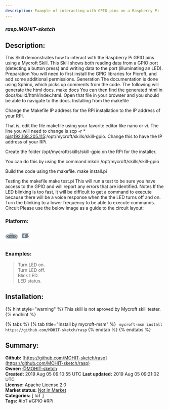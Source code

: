 ```yaml
---
description: Example of interacting with GPIO pins on a Raspberry Pi
---
```


### _rasp.MOHIT-sketch_  
## Description:  
This Skill demonstrates how to interact with the Raspberry Pi GPIO pins using a Mycroft Skill. This Skill shows both reading data from a GPIO port (detecting a button press) and writing data to the port (illuminating an LED).
Preparation
You will need to first install the GPIO libraries for Picroft, and add some additional permissions.
Generation
The documentation is done using Sphinx, which picks up comments from the code.  The following will generate the html docs.
make docs
You can then find the generated html in docs/build/html/index.html.  Open that file in your browser and you should be able to navigate to the docs.
Installing from the makefile

Change the Makefile IP address for the RPi installation to the IP address of your RPi.

That is, edit the file makefile using your favorite editor like nano or vi.
The line you will need to change is scp -r * pi@192.168.205.115:/opt/mycroft/skills/skill-gpio.
Change this to have the IP address of your RPi.

Create the folder /opt/mycroft/skills/skill-gpio on the RPi for the installer.

You can do this by using the command mkdir /opt/mycroft/skills/skill-gpio

Build the code using the makefile.  make install.pi

Testing the makefile
make test.pi
This will run a test to be sure you have access to the GPIO and will report any errors that are identified.
Notes
If the LED blinking is too fast, it will be difficult to get a command to execute because there will be a voice response when the the LED turns off and on. Turn the blinking to a lower frequency to be able to execute commands.
Circuit
Please use the below image as a guide to the circuit layout:
  
  
### Platform:  
 ![Mark I](../.gitbook/assets/mark-1-icon.png)  ![Picroft](../.gitbook/assets/picroft-icon.png)   
### Examples:  
> Turn LED on.  
> Turn LED off.  
> Blink LED.  
> LED status.  
  
## Installation:  
{% hint style="warning" %}
This skill is not aproved by Mycroft skill tester.
{% endhint %}
    
{% tabs %}
{% tab title="Install by mycroft-msm" %}
``` mycroft-msm install https://github.com/MOHIT-sketch/rasp```
{% endtab %}
  {% endtabs %}
    
## Summary:  
**Github:** [https://github.com/MOHIT-sketch/rasp](https://github.com/MOHIT-sketch/rasp)  
**Owner:** [@MOHIT-sketch](https://github.com/MOHIT-sketch)  
**Created:** 2019 Aug 05 09:10:55 UTC  **Last updated:** 2019 Aug 05 09:21:02 UTC  
**License:** Apache License 2.0  
**Market status:** [Not in Market](https://market.mycroft.ai/skill/)  
**Categories:** [ IoT ]   
**Tags:** \#IoT \#GPIO \#RPi   
